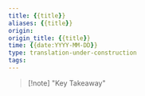 ```yaml
---
title: {{title}}
aliases: {{title}}
origin: 
origin_title: {{title}}
time: {{date:YYYY-MM-DD}} 
type: translation-under-construction
tags:
---
```


> [!note] "Key Takeaway"

